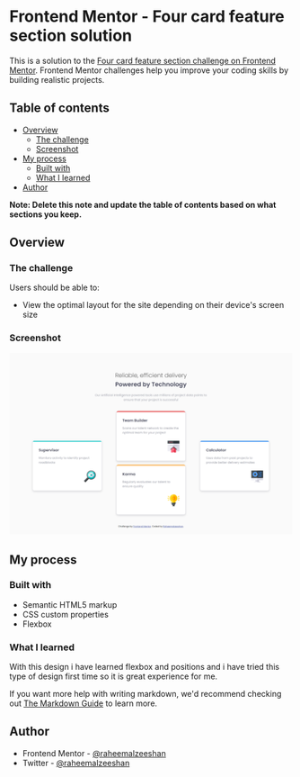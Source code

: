 # Frontend Mentor - Four card feature section solution

This is a solution to the [Four card feature section challenge on Frontend Mentor](https://www.frontendmentor.io/challenges/four-card-feature-section-weK1eFYK). Frontend Mentor challenges help you improve your coding skills by building realistic projects. 

## Table of contents

- [Overview](#overview)
  - [The challenge](#the-challenge)
  - [Screenshot](#screenshot)
- [My process](#my-process)
  - [Built with](#built-with)
  - [What I learned](#what-i-learned)
- [Author](#author)

**Note: Delete this note and update the table of contents based on what sections you keep.**

## Overview

### The challenge

Users should be able to:

- View the optimal layout for the site depending on their device's screen size

### Screenshot

![Design preview for the Four card feature section coding challenge](./design/raheemalzeeshan-Design.png)

## My process

### Built with

- Semantic HTML5 markup
- CSS custom properties
- Flexbox

### What I learned
With this design i have learned flexbox and positions and i have tried this type of design first time so it is great experience for me.


If you want more help with writing markdown, we'd recommend checking out [The Markdown Guide](https://www.markdownguide.org/) to learn more.



## Author

- Frontend Mentor - [@raheemalzeeshan](https://www.frontendmentor.io/profile/raheemalzeeshan)
- Twitter - [@raheemalzeeshan](https://www.twitter.com/raheemalzeeshan)



